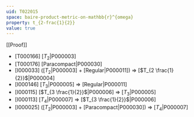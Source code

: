 ```yaml
---
uid: T022015
space: baire-product-metric-on-mathbb{r}^{omega}
property: t_{2-frac{1}{2}}
value: true
---
```

[[Proof]]

* [T000166] [$T_2$|P000003]
* [T000176] [Paracompact|P000030]
* [I000033] ([$T_2$|P000003] + [Regular|P000011]) => [$T_{2 \frac{1}{2}}$|P000004]
* [I000146] [$T_3$|P000005] => [Regular|P000011]
* [I000115] [$T_{3 \frac{1}{2}}$|P000006] => [$T_3$|P000005]
* [I000113] [$T_4$|P000007] => [$T_{3 \frac{1}{2}}$|P000006]
* [I000025] ([$T_2$|P000003] + [Paracompact|P000030]) => [$T_4$|P000007]

